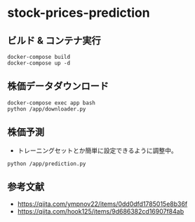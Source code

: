 # stock-prices-prediction

## ビルド & コンテナ実行
```
docker-compose build
docker-compose up -d
```

## 株価データダウンロード
```
docker-compose exec app bash
python /app/downloader.py
```

## 株価予測
- トレーニングセットとか簡単に設定できるように調整中。
```
python /app/prediction.py
```

## 参考文献
- https://qiita.com/ympnov22/items/0dd0dfd1785015e8b36f
- https://qiita.com/hook125/items/9d686382cd16907f84ab